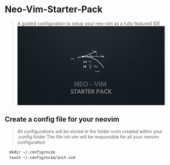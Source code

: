 # Neo-Vim-Starter-Pack

>A guided configuration  to setup your neo-vim as a fully featured IDE
>![Project Banner](./Images/Repo-Banner.png)

## Create a config file for your neovim

> All configurations will be stored in the folder nvim created within your .config folder 
> The file init.vim  will be responsible for all your neovim configuration

```html
  mkdir ~/.config/nvim
  touch ~/.config/nvim/init.vim
```
